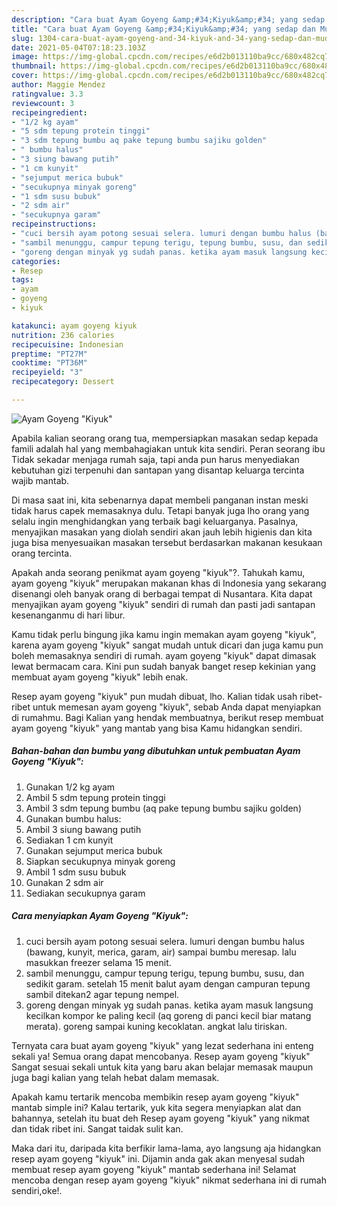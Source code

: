 ```yaml
---
description: "Cara buat Ayam Goyeng &amp;#34;Kiyuk&amp;#34; yang sedap dan Mudah Dibuat"
title: "Cara buat Ayam Goyeng &amp;#34;Kiyuk&amp;#34; yang sedap dan Mudah Dibuat"
slug: 1304-cara-buat-ayam-goyeng-and-34-kiyuk-and-34-yang-sedap-dan-mudah-dibuat
date: 2021-05-04T07:18:23.103Z
image: https://img-global.cpcdn.com/recipes/e6d2b013110ba9cc/680x482cq70/ayam-goyeng-kiyuk-foto-resep-utama.jpg
thumbnail: https://img-global.cpcdn.com/recipes/e6d2b013110ba9cc/680x482cq70/ayam-goyeng-kiyuk-foto-resep-utama.jpg
cover: https://img-global.cpcdn.com/recipes/e6d2b013110ba9cc/680x482cq70/ayam-goyeng-kiyuk-foto-resep-utama.jpg
author: Maggie Mendez
ratingvalue: 3.3
reviewcount: 3
recipeingredient:
- "1/2 kg ayam"
- "5 sdm tepung protein tinggi"
- "3 sdm tepung bumbu aq pake tepung bumbu sajiku golden"
- " bumbu halus"
- "3 siung bawang putih"
- "1 cm kunyit"
- "sejumput merica bubuk"
- "secukupnya minyak goreng"
- "1 sdm susu bubuk"
- "2 sdm air"
- "secukupnya garam"
recipeinstructions:
- "cuci bersih ayam potong sesuai selera. lumuri dengan bumbu halus (bawang, kunyit, merica, garam, air) sampai bumbu meresap. lalu masukkan freezer selama 15 menit."
- "sambil menunggu, campur tepung terigu, tepung bumbu, susu, dan sedikit garam. setelah 15 menit balut ayam dengan campuran tepung sambil ditekan2 agar tepung nempel."
- "goreng dengan minyak yg sudah panas. ketika ayam masuk langsung kecilkan kompor ke paling kecil (aq goreng di panci kecil biar matang merata). goreng sampai kuning kecoklatan. angkat lalu tiriskan."
categories:
- Resep
tags:
- ayam
- goyeng
- kiyuk

katakunci: ayam goyeng kiyuk 
nutrition: 236 calories
recipecuisine: Indonesian
preptime: "PT27M"
cooktime: "PT36M"
recipeyield: "3"
recipecategory: Dessert

---
```



![Ayam Goyeng &#34;Kiyuk&#34;](https://img-global.cpcdn.com/recipes/e6d2b013110ba9cc/680x482cq70/ayam-goyeng-kiyuk-foto-resep-utama.jpg)

Apabila kalian seorang orang tua, mempersiapkan masakan sedap kepada famili adalah hal yang membahagiakan untuk kita sendiri. Peran seorang ibu Tidak sekadar menjaga rumah saja, tapi anda pun harus menyediakan kebutuhan gizi terpenuhi dan santapan yang disantap keluarga tercinta wajib mantab.

Di masa  saat ini, kita sebenarnya dapat membeli panganan instan meski tidak harus capek memasaknya dulu. Tetapi banyak juga lho orang yang selalu ingin menghidangkan yang terbaik bagi keluarganya. Pasalnya, menyajikan masakan yang diolah sendiri akan jauh lebih higienis dan kita juga bisa menyesuaikan masakan tersebut berdasarkan makanan kesukaan orang tercinta. 



Apakah anda seorang penikmat ayam goyeng &#34;kiyuk&#34;?. Tahukah kamu, ayam goyeng &#34;kiyuk&#34; merupakan makanan khas di Indonesia yang sekarang disenangi oleh banyak orang di berbagai tempat di Nusantara. Kita dapat menyajikan ayam goyeng &#34;kiyuk&#34; sendiri di rumah dan pasti jadi santapan kesenanganmu di hari libur.

Kamu tidak perlu bingung jika kamu ingin memakan ayam goyeng &#34;kiyuk&#34;, karena ayam goyeng &#34;kiyuk&#34; sangat mudah untuk dicari dan juga kamu pun boleh memasaknya sendiri di rumah. ayam goyeng &#34;kiyuk&#34; dapat dimasak lewat bermacam cara. Kini pun sudah banyak banget resep kekinian yang membuat ayam goyeng &#34;kiyuk&#34; lebih enak.

Resep ayam goyeng &#34;kiyuk&#34; pun mudah dibuat, lho. Kalian tidak usah ribet-ribet untuk memesan ayam goyeng &#34;kiyuk&#34;, sebab Anda dapat menyiapkan di rumahmu. Bagi Kalian yang hendak membuatnya, berikut resep membuat ayam goyeng &#34;kiyuk&#34; yang mantab yang bisa Kamu hidangkan sendiri.

<!--inarticleads1-->

##### Bahan-bahan dan bumbu yang dibutuhkan untuk pembuatan Ayam Goyeng &#34;Kiyuk&#34;:

1. Gunakan 1/2 kg ayam
1. Ambil 5 sdm tepung protein tinggi
1. Ambil 3 sdm tepung bumbu (aq pake tepung bumbu sajiku golden)
1. Gunakan  bumbu halus:
1. Ambil 3 siung bawang putih
1. Sediakan 1 cm kunyit
1. Gunakan sejumput merica bubuk
1. Siapkan secukupnya minyak goreng
1. Ambil 1 sdm susu bubuk
1. Gunakan 2 sdm air
1. Sediakan secukupnya garam




<!--inarticleads2-->

##### Cara menyiapkan Ayam Goyeng &#34;Kiyuk&#34;:

1. cuci bersih ayam potong sesuai selera. lumuri dengan bumbu halus (bawang, kunyit, merica, garam, air) sampai bumbu meresap. lalu masukkan freezer selama 15 menit.
1. sambil menunggu, campur tepung terigu, tepung bumbu, susu, dan sedikit garam. setelah 15 menit balut ayam dengan campuran tepung sambil ditekan2 agar tepung nempel.
1. goreng dengan minyak yg sudah panas. ketika ayam masuk langsung kecilkan kompor ke paling kecil (aq goreng di panci kecil biar matang merata). goreng sampai kuning kecoklatan. angkat lalu tiriskan.




Ternyata cara buat ayam goyeng &#34;kiyuk&#34; yang lezat sederhana ini enteng sekali ya! Semua orang dapat mencobanya. Resep ayam goyeng &#34;kiyuk&#34; Sangat sesuai sekali untuk kita yang baru akan belajar memasak maupun juga bagi kalian yang telah hebat dalam memasak.

Apakah kamu tertarik mencoba membikin resep ayam goyeng &#34;kiyuk&#34; mantab simple ini? Kalau tertarik, yuk kita segera menyiapkan alat dan bahannya, setelah itu buat deh Resep ayam goyeng &#34;kiyuk&#34; yang nikmat dan tidak ribet ini. Sangat taidak sulit kan. 

Maka dari itu, daripada kita berfikir lama-lama, ayo langsung aja hidangkan resep ayam goyeng &#34;kiyuk&#34; ini. Dijamin anda gak akan menyesal sudah membuat resep ayam goyeng &#34;kiyuk&#34; mantab sederhana ini! Selamat mencoba dengan resep ayam goyeng &#34;kiyuk&#34; nikmat sederhana ini di rumah sendiri,oke!.

